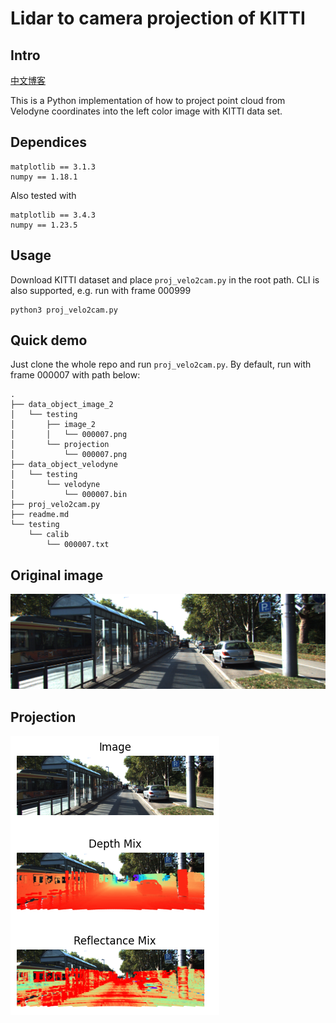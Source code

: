 # Lidar to camera projection of KITTI
## Intro
[中文博客](https://www.cnblogs.com/azureology/p/14004131.html)

This is a Python implementation of how to project point cloud from Velodyne coordinates into the left color image with KITTI data set.
## Dependices
```
matplotlib == 3.1.3
numpy == 1.18.1
```

Also tested with
```
matplotlib == 3.4.3
numpy == 1.23.5
```
## Usage
Download KITTI dataset and place `proj_velo2cam.py` in the root path.
CLI is also supported, e.g. run with frame 000999
```
python3 proj_velo2cam.py
```
## Quick demo
Just clone the whole repo and run `proj_velo2cam.py`.
By default, run with frame 000007 with path below:
```
.
├── data_object_image_2
│   └── testing
│       ├── image_2
│       │   └── 000007.png
│       └── projection
│           └── 000007.png
├── data_object_velodyne
│   └── testing
│       └── velodyne
│           └── 000007.bin
├── proj_velo2cam.py
├── readme.md
└── testing
    └── calib
        └── 000007.txt
```
## Original image
![](./data_object_image_2/testing/image_2/000007.png)
## Projection
![](./data_object_image_2/testing/projection/000007.png)
